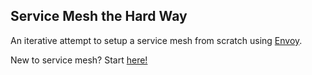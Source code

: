 ## Service Mesh the Hard Way

An iterative attempt to setup a service mesh from scratch using [Envoy](https://www.envoyproxy.io/).

New to service mesh? Start [here!](https://github.com/teh-username/service-mesh-the-hard-way/tree/master/first-attempt)
